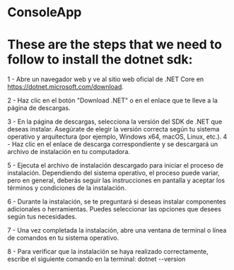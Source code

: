 # ConsoleApp

# These are the steps that we need to follow to install the dotnet sdk:

1 - Abre un navegador web y ve al sitio web oficial de .NET Core en https://dotnet.microsoft.com/download.

2 - Haz clic en el botón "Download .NET" o en el enlace que te lleve a la página de descargas.

3 - En la página de descargas, selecciona la versión del SDK de .NET que deseas instalar. Asegúrate de elegir la versión correcta según tu sistema operativo y arquitectura (por ejemplo, Windows x64, macOS, Linux, etc.).
4 - Haz clic en el enlace de descarga correspondiente y se descargará un archivo de instalación en tu computadora.

5 - Ejecuta el archivo de instalación descargado para iniciar el proceso de instalación. Dependiendo del sistema operativo, el proceso puede variar, pero en general, deberás seguir las instrucciones en pantalla y aceptar los términos y condiciones de la instalación.

6 - Durante la instalación, se te preguntará si deseas instalar componentes adicionales o herramientas. Puedes seleccionar las opciones que desees según tus necesidades.

7 - Una vez completada la instalación, abre una ventana de terminal o línea de comandos en tu sistema operativo.

8 - Para verificar que la instalación se haya realizado correctamente, escribe el siguiente comando en la terminal: dotnet --version
